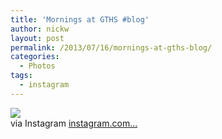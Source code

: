 ```yaml
---
title: 'Mornings at GTHS #blog'
author: nickw
layout: post
permalink: /2013/07/16/mornings-at-gths-blog/
categories:
  - Photos
tags:
  - instagram
---
```

<div>
  <img src='http://nickwhyte.com/wordpress/wp-content/uploads/2013/07/694a9eeaee6811e282ea22000aeb0b83_7.jpg' style='max-width:600px;' /><br /> 
  
  <div>
    via Instagram <a href="http://instagram.com/p/b2AiDYHkyt/" class="autohyperlink" title="http://instagram.com/p/b2AiDYHkyt/" target="_blank">instagram.com&#8230;</a>
  </div>
</div>